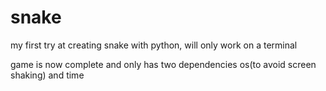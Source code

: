 # snake

my first try at creating snake with python,  will only work on a terminal

game is now complete and only has two dependencies os(to avoid screen shaking) and time
